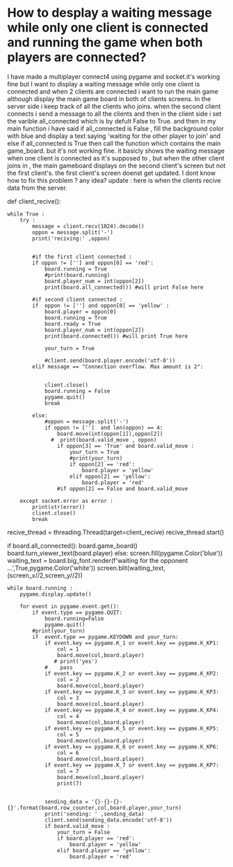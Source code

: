
# How to desplay a waiting message while only one client is connected and running the game when both players are connected?

I have made a multiplayer connect4 using pygame and socket.it's working fine but I want to display a waiting message while only one client is connected and when 2 clients are connected i want to run the main game although display the main game board in both of clients screens.
In the server side i keep track of all the clients who joins. when the second client connects i send a message to all the clients and then in the client side i  set the varible all_connected which is by defult False to True.
and then in my main function i have said if all_connected is False , fill the background color with blue and display a text saying 'waiting for the other player to join' and else if all_connected is True then call the function which contains the main game_board. but it's not working fine.
it basicly shows the waiting message when one client is connected as it's supposed to , but when the other client joins in , the main gameboard displays on the second client's screen but not the first client's. the first client's screen doenst get updated.
I dont know how to fix this problem ? any idea?
update :
here is when the clients recive data from the server.

def client_recive():

    while True : 
        try : 
            message = client.recv(1024).decode()
            oppon = message.split('-')
            print('reciving:' ,oppon)


            #if the first client connected :
            if oppon != [''] and oppon[0] == 'red':
                board.running = True 
                #print(board.running)
                board.player_num = int(oppon[2])
                print(board.all_connected()) #will print False here 
              
            #if second client connected : 
            if  oppon != [''] and oppon[0] == 'yellow' : 
                board.player = oppon[0]
                board.running = True
                board.ready = True
                board.player_num = int(oppon[2])
                print(board.connected()) #will print True here 
            
                your_turn = True
            
                #client.send(board.player.encode('utf-8'))
            elif message == "Connection overflow. Max amount is 2":
                
                
                client.close()
                board.running = False
                pygame.quit()
                break

            else: 
                #oppon = message.split('-')
                if oppon != ['']  and len(oppon) == 4:
                    board.move(int(oppon[1]),oppon[2])
                  #  print(board.valid_move , oppon)
                    if oppon[3] == 'True' and board.valid_move : 
                        your_turn = True 
                        #print(your_turn)
                        if oppon[2] == 'red':
                            board.player = 'yellow'
                        elif oppon[2] == 'yellow': 
                            board.player = 'red'
                    #if oppon[2] == False and board.valid_move 
                
        except socket.error as error : 
            print(str(error))
            client.close()
            break 
recive_thread = threading.Thread(target=client_recive)
recive_thread.start()


if board.all_connected():
        board.game_board()
        board.turn_viewer_text(board.player) 
    else: 
        screen.fill(pygame.Color('blue'))
        waiting_text = board.big_font.render(f'waiting for the opponent ...',True,pygame.Color('white'))
        screen.blit(waiting_text,(screen_x//2,screen_y//2))
        

    
    while board.running :
        pygame.display.update()
        
        for event in pygame.event.get():
            if event.type == pygame.QUIT: 
                board.running=False
                pygame.quit()
            #print(your_turn)
            if  event.type == pygame.KEYDOWN and your_turn: 
                if event.key == pygame.K_1 or event.key == pygame.K_KP1:
                    col = 1
                    board.move(col,board.player)
                   # print('yes')
                #    pass
                if event.key == pygame.K_2 or event.key == pygame.K_KP2:
                    col = 2
                    board.move(col,board.player)
                if event.key == pygame.K_3 or event.key == pygame.K_KP3:
                    col = 3
                    board.move(col,board.player)
                if event.key == pygame.K_4 or event.key == pygame.K_KP4:
                    col = 4
                    board.move(col,board.player)
                if event.key == pygame.K_5 or event.key == pygame.K_KP5:
                    col = 5
                    board.move(col,board.player)
                if event.key == pygame.K_6 or event.key == pygame.K_KP6:
                    col = 6
                    board.move(col,board.player)
                if event.key == pygame.K_7 or event.key == pygame.K_KP7:
                    col = 7
                    board.move(col,board.player)
                    print(7)
                
                    
                sending_data = '{}-{}-{}-{}'.format(board.row_counter,col,board.player,your_turn)
                print('sending: ' ,sending_data)
                client.send(sending_data.encode('utf-8'))
                if board.valid_move :
                    your_turn = False
                    if board.player == 'red':
                        board.player = 'yellow'
                    elif board.player == 'yellow': 
                        board.player = 'red'


        